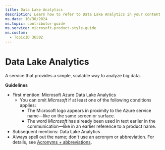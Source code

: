 ```yaml
---
title: Data Lake Analytics
description: Learn how to refer to Data Lake Analytics in your content.
ms.date: 10/30/2024
ms.topic: contributor-guide
ms.service: microsoft-product-style-guide
ms.custom:
  - TopicID 36502
---
```



# Data Lake Analytics

A service that provides a simple, scalable way to analyze big data.

**Guidelines**

- First mention: Microsoft Azure Data Lake Analytics
  - You can omit *Microsoft* if at least one of the following conditions applies:
    - The Microsoft logo appears in proximity to the Azure service name—like on the same screen or surface.
    - The word *Microsoft* has already been used in text earlier in the communication—like in an earlier reference to a product name.
- Subsequent mentions: Data Lake Analytics
- Always spell out the name; don't use an acronym or abbreviation. For details, see [Acronyms + abbreviations](~\acronyms-and-abbreviations.md).

